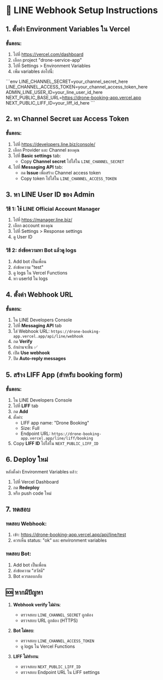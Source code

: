 # 🚀 LINE Webhook Setup Instructions

## 1. ตั้งค่า Environment Variables ใน Vercel

### ขั้นตอน:
1. ไปที่ https://vercel.com/dashboard
2. เลือก project "drone-service-app" 
3. ไปที่ Settings > Environment Variables
4. เพิ่ม variables ต่อไปนี้:

\`\`\`env
LINE_CHANNEL_SECRET=your_channel_secret_here
LINE_CHANNEL_ACCESS_TOKEN=your_channel_access_token_here  
ADMIN_LINE_USER_ID=your_line_user_id_here
NEXT_PUBLIC_BASE_URL=https://drone-booking-app.vercel.app
NEXT_PUBLIC_LIFF_ID=your_liff_id_here
\`\`\`

## 2. หา Channel Secret และ Access Token

### ขั้นตอน:
1. ไปที่ https://developers.line.biz/console/
2. เลือก Provider และ Channel ของคุณ
3. ไปที่ **Basic settings** tab:
   - Copy **Channel secret** ไปใส่ใน `LINE_CHANNEL_SECRET`
4. ไปที่ **Messaging API** tab:
   - กด **Issue** เพื่อสร้าง Channel access token
   - Copy token ไปใส่ใน `LINE_CHANNEL_ACCESS_TOKEN`

## 3. หา LINE User ID ของ Admin

### วิธี 1: ใช้ LINE Official Account Manager
1. ไปที่ https://manager.line.biz/
2. เลือก account ของคุณ
3. ไปที่ Settings > Response settings
4. ดู User ID

### วิธี 2: ส่งข้อความหา Bot แล้วดู logs
1. Add bot เป็นเพื่อน
2. ส่งข้อความ "test"
3. ดู logs ใน Vercel Functions
4. หา userId ใน logs

## 4. ตั้งค่า Webhook URL

### ขั้นตอน:
1. ใน LINE Developers Console
2. ไปที่ **Messaging API** tab
3. ใส่ Webhook URL: `https://drone-booking-app.vercel.app/api/line/webhook`
4. กด **Verify** 
5. ถ้าผ่านจะขึ้น ✅
6. เปิด **Use webhook**
7. ปิด **Auto-reply messages**

## 5. สร้าง LIFF App (สำหรับ booking form)

### ขั้นตอน:
1. ใน LINE Developers Console
2. ไปที่ **LIFF** tab
3. กด **Add**
4. ตั้งค่า:
   - LIFF app name: "Drone Booking"
   - Size: Full
   - Endpoint URL: `https://drone-booking-app.vercel.app/line/liff/booking`
5. Copy **LIFF ID** ไปใส่ใน `NEXT_PUBLIC_LIFF_ID`

## 6. Deploy ใหม่

หลังตั้งค่า Environment Variables แล้ว:
1. ไปที่ Vercel Dashboard
2. กด **Redeploy** 
3. หรือ push code ใหม่

## 7. ทดสอบ

### ทดสอบ Webhook:
1. เข้า: https://drone-booking-app.vercel.app/api/line/test
2. ควรเห็น status: "ok" และ environment variables

### ทดสอบ Bot:
1. Add bot เป็นเพื่อน
2. ส่งข้อความ "สวัสดี"
3. Bot ควรตอบกลับ

## 🆘 หากมีปัญหา

1. **Webhook verify ไม่ผ่าน**:
   - ตรวจสอบ `LINE_CHANNEL_SECRET` ถูกต้อง
   - ตรวจสอบ URL ถูกต้อง (HTTPS)

2. **Bot ไม่ตอบ**:
   - ตรวจสอบ `LINE_CHANNEL_ACCESS_TOKEN`
   - ดู logs ใน Vercel Functions

3. **LIFF ไม่ทำงาน**:
   - ตรวจสอบ `NEXT_PUBLIC_LIFF_ID`
   - ตรวจสอบ Endpoint URL ใน LIFF settings
